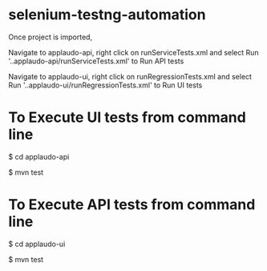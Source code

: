 # selenium-testng-automation

Once project is imported,

Navigate to applaudo-api, right click on runServiceTests.xml and select Run '..applaudo-api/runServiceTests.xml' to Run API tests


Navigate to applaudo-ui, right click on runRegressionTests.xml and select Run '..applaudo-ui/runRegressionTests.xml' to Run UI tests

# To Execute UI tests from command line
$ cd applaudo-api

$ mvn test

# To Execute API tests from command line
$ cd applaudo-ui 

$ mvn test

